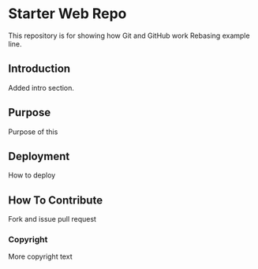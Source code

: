 # Starter Web Repo

This repository is for showing how Git and GitHub work
Rebasing example line.

## Introduction 

Added intro section.


## Purpose

Purpose of this

## Deployment

How to deploy

## How To Contribute

Fork and issue pull request

### Copyright
More copyright text